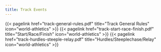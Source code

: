 ```yaml
---
title: Track Events
---
```

</section>

<section class="flex flex-col flex-wrap min-w-full mt-4 sm:min-w-0">
{{< pagelink href="track-general-rules.pdf" title="Track General Rules" icon="world-athletics" >}}
{{< pagelink href="track-start-race-finish.pdf" title="Start/Race/Finish" icon="world-athletics" >}}
{{< pagelink href="track-hurdles-steeple-relay.pdf" title="Hurdles/Steeplechase/Relay" icon="world-athletics" >}}